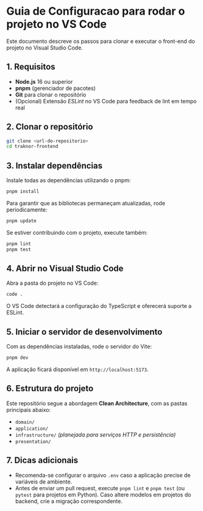 # Guia de Configuracao para rodar o projeto no VS Code

Este documento descreve os passos para clonar e executar o front-end do projeto no Visual Studio Code.

## 1. Requisitos

- **Node.js** 16 ou superior
- **pnpm** (gerenciador de pacotes)
- **Git** para clonar o repositório
- (Opcional) Extensão _ESLint_ no VS Code para feedback de lint em tempo real

## 2. Clonar o repositório

```bash
git clone <url-do-repositorio>
cd traknor-frontend
```

## 3. Instalar dependências

Instale todas as dependências utilizando o pnpm:

```bash
pnpm install
```

Para garantir que as bibliotecas permaneçam atualizadas, rode periodicamente:

```bash
pnpm update
```

Se estiver contribuindo com o projeto, execute também:

```bash
pnpm lint
pnpm test
```

## 4. Abrir no Visual Studio Code

Abra a pasta do projeto no VS Code:

```bash
code .
```

O VS Code detectará a configuração do TypeScript e oferecerá suporte a ESLint.

## 5. Iniciar o servidor de desenvolvimento

Com as dependências instaladas, rode o servidor do Vite:

```bash
pnpm dev
```

A aplicação ficará disponível em `http://localhost:5173`.

## 6. Estrutura do projeto

Este repositório segue a abordagem **Clean Architecture**, com as pastas principais abaixo:

- `domain/`
- `application/`
- `infrastructure/` _(planejada para serviços HTTP e persistência)_
- `presentation/`

## 7. Dicas adicionais

- Recomenda-se configurar o arquivo `.env` caso a aplicação precise de variáveis de ambiente.
- Antes de enviar um pull request, execute `pnpm lint` e `pnpm test` (ou `pytest` para projetos em Python). Caso altere modelos em projetos do backend, crie a migração correspondente.
